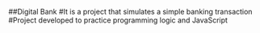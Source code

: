 ##Digital Bank
#It is a project that simulates a simple banking transaction
#Project developed to practice programming logic and JavaScript

